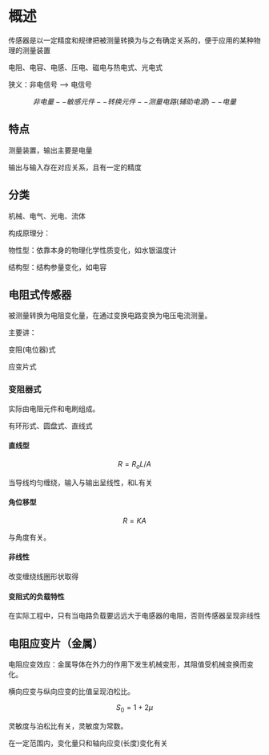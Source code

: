 # 概述
传感器是以一定精度和规律把被测量转换为与之有确定关系的，便于应用的某种物理的测量装置

电阻、电容、电感、压电、磁电与热电式、光电式

狭义：非电信号 --> 电信号

$$
非电量--敏感元件 -- 转换元件  -- 测量电路(辅助电源) -- 电量
$$
                           
## 特点
测量装置，输出主要是电量

输出与输入存在对应关系，且有一定的精度

## 分类
机械、电气、光电、流体

构成原理分：

物性型：依靠本身的物理化学性质变化，如水银温度计

结构型：结构参量变化，如电容

## 电阻式传感器

被测量转换为电阻变化量，在通过变换电路变换为电压电流测量。

主要讲：

变阻(电位器)式

应变片式

### 变阻器式

实际由电阻元件和电刷组成。

有环形式、圆盘式、直线式

#### 直线型

$$ R = R_oL/A $$

当导线均匀缠绕，输入与输出呈线性，和L有关

#### 角位移型

$$
R = KA
$$

与角度有关。

#### 非线性
改变缠绕线圈形状取得

#### 变阻式的负载特性

在实际工程中，只有当电路负载要远远大于电感器的电阻，否则传感器呈现非线性

## 电阻应变片（金属）

电阻应变效应：金属导体在外力的作用下发生机械变形，其阻值受机械变换而变化。

横向应变与纵向应变的比值呈现泊松比。

$$
S_0 = 1+2μ
$$

灵敏度与泊松比有关，灵敏度为常数。

在一定范围内，变化量只和轴向应变(长度)变化有关
